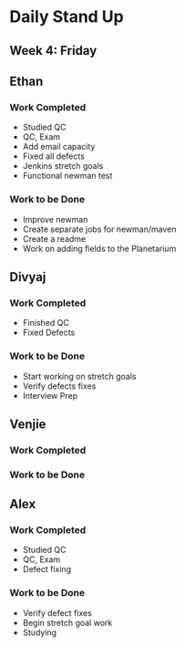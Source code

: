 # Daily Stand Up
## Week 4: Friday

## Ethan

### Work Completed

- Studied QC
- QC, Exam
- Add email capacity
- Fixed all defects
- Jenkins stretch goals
- Functional newman test


### Work to be Done

- Improve newman
- Create separate jobs for newman/maven
- Create a readme
- Work on adding fields to the Planetarium

## Divyaj

### Work Completed

- Finished QC
- Fixed Defects

### Work to be Done

- Start working on stretch goals
- Verify defects fixes
- Interview Prep

## Venjie

### Work Completed



### Work to be Done



## Alex

### Work Completed
- Studied QC
- QC, Exam
- Defect fixing

### Work to be Done
- Verify defect fixes
- Begin stretch goal work
- Studying
